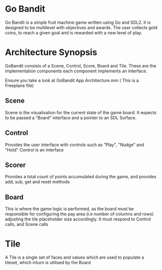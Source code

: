 # Go Bandit 

Go Bandit is a simple fruit machine game written using Go and SDL2. It is designed to be multilevel with objectives and
awards. The user collects gold coins, to reach a given goal and is rewarded with a new level of play.

# Architecture Synopsis

GoBandit consists of a Scene, Control, Score, Board and Tile. These are the implementation components each component implements an interface.

Ensure you take a look at GoBandit App Architecture.mm ( This is a Freeplane file)

## Scene
Scene is the visualisation for the current state of the game board. It expects to be passed a "Board" interface and a pointer to an SDL Surface.

## Control
Provides the user interface with controls such as "Play", "Nudge" and "Hold"
Control is an interface

## Scorer 
Provides a total count of points accumulated during the game, and provides
add, sub, get and reset methods

## Board
This is where the game logic is performed, as the board must be responsible
for configuring the pay area (i.e number of columns and rows) adjusting the tile
placeholder size accordingly. It must respond to Control calls, and Scene calls

# Tile
A Tile is a single set of faces and values which are used to populate a tileset, which
inturn is utilised by the Board 